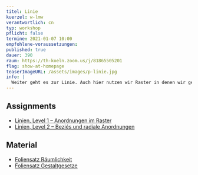 ```yaml
---
titel: Linie
kuerzel: w-lmw
verantwortlich: cn
typ: workshop
pflicht: false
termine: 2021-01-07 10:00
empfohlene-voraussetzungen:
published: true
dauer: 390
raum: https://th-koeln.zoom.us/j/81865505201
flag: show-at-homepage
teaserImageURL: /assets/images/p-linie.jpg
info: |
  Weiter geht es zur Linie. Auch hier nutzen wir Raster in denen wir gerade Linien zunächst horizontal und vertikal anordnen. Danach experimentieren wir mit Lage und Farbe der Linien. Schlussendlich befassen wir uns mit Kurven und Schwingungsfiguren.
---
```


## Assignments

- [Linien, Level 1 – Anordnungen im Raster](/generative-gestaltung/assignments/03-linien-01/)
- [Linien, Level 2 – Beziés und radiale Anordnungen](/generative-gestaltung/assignments/03-linien-02/)

## Material
- [Foliensatz Räumlichkeit](/generative-gestaltung/material/raeumlichkeit.pdf)
- [Foliensatz Gestaltgesetze](/generative-gestaltung/material/gestaltgesetze.pdf)